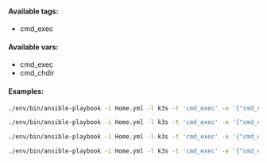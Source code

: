 #### Available tags:
- cmd_exec

#### Available vars:
- cmd_exec
- cmd_chdir

#### Examples:
```bash
./env/bin/ansible-playbook -i Home.yml -l k3s -t 'cmd_exec' -e '{"cmd_exec": "reboot"}' playbooks/Base.yml
```
```bash
./env/bin/ansible-playbook -i Home.yml -l k3s -t 'cmd_exec' -e '{"cmd_exec": "poweroff"}' playbooks/Base.yml
```
```bash
./env/bin/ansible-playbook -i Home.yml -l k3s -t 'cmd_exec' -e '{"cmd_exec": "crictl rmi -q"}' playbooks/Base.yml
```
```bash
./env/bin/ansible-playbook -i Home.yml -l k3s -t 'cmd_exec' -e '{"cmd_exec": "k3s-killall.sh"}' playbooks/Base.yml
```
